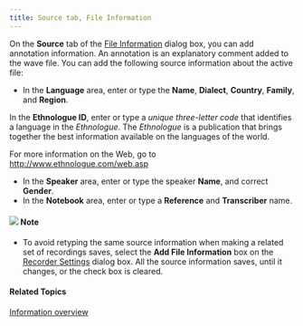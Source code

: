 ```yaml
---
title: Source tab, File Information
---
```


On the **Source** tab of the [File Information](overview) dialog box, you can add annotation information. An annotation is an explanatory comment added to the wave file. You can add the following source information about the active file:

- In the **Language** area, enter or type the **Name**, **Dialect**, **Country**, **Family**, and **Region**.

In the **Ethnologue ID**, enter or type a *unique three-letter code* that identifies a language in the *Ethnologue*. The *Ethnologue* is a publication that brings together the best information available on the languages of the world.

For more information on the Web, go to <http://www.ethnologue.com/web.asp>

- In the **Speaker** area, enter or type the speaker **Name**, and correct **Gender**.
- In the **Notebook** area, enter or type a **Reference** and **Transcriber** name.

#### ![](../../../../images/001.png) **Note**
- To avoid retyping the same source information when making a related set of recordings saves, select the **Add File Information** box on the [Recorder Settings](../recorder-settings) dialog box. All the source information saves, until it changes, or the check box is cleared.

#### **Related Topics**
[Information overview](overview)
